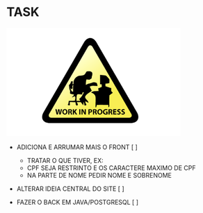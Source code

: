 # TASK
![img](https://github.com/eriklisboa1/CrudJS/blob/main/pngegg%20(2).png)

- ADICIONA E ARRUMAR MAIS O FRONT [  ]
  - TRATAR O QUE TIVER, EX:
  - CPF SEJA RESTRINTO E OS CARACTERE MAXIMO DE CPF
  - NA PARTE DE NOME PEDIR NOME E SOBRENOME

- ALTERAR IDEIA CENTRAL DO SITE [ ]

- FAZER O BACK EM JAVA/POSTGRESQL [  ] 

